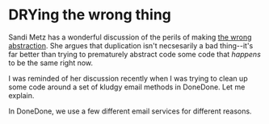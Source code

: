 # DRYing the wrong thing

Sandi Metz has a wonderful discussion of the perils of making [the wrong abstraction](https://www.sandimetz.com/blog/2016/1/20/the-wrong-abstraction). She argues that duplication isn't necsesarily a bad thing--it's far better than trying to prematurely abstract code some code that _happens_ to be the same right now.

I was reminded of her discussion recently when I was trying to clean up some code around a set of kludgy email methods in DoneDone. Let me explain.

In DoneDone, we use a few different email services for different reasons.
